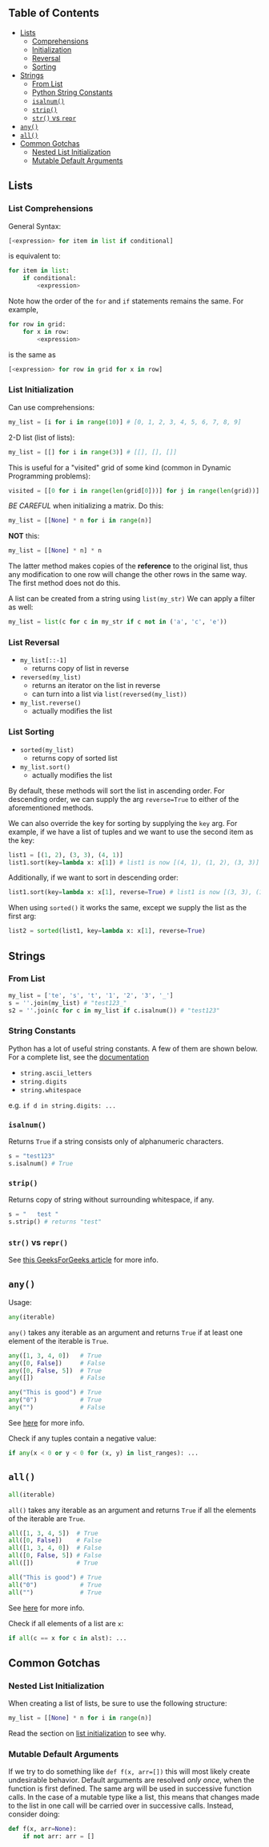 ## Table of Contents
- [Lists](#lists)
  - [Comprehensions](#list-comprehensions)
  - [Initialization](#list-initialization)
  - [Reversal](#list-reversal)
  - [Sorting](#list-sorting)
- [Strings](#strings)
  - [From List](#from-list)
  - [Python String Constants](#string-constants)
  - [`isalnum()`](#isalnum)
  - [`strip()`](#strip)
  - [`str()` vs `repr`](#str-vs-repr)
- [`any()`](#any)
- [`all()`](#all)
- [Common Gotchas](#common-gotchas)
  - [Nested List Initialization](#nested-list-initialization)
  - [Mutable Default Arguments](#mutable-default-arguments)

## Lists
### List Comprehensions
General Syntax:
```python
[<expression> for item in list if conditional]
```
is equivalent to:
```python
for item in list:
    if conditional:
        <expression>
```

Note how the order of the `for` and `if` statements remains the same.
For example, 
```python
for row in grid:
    for x in row:
        <expression>
```
is the same as
```python
[<expression> for row in grid for x in row]
```

### List Initialization
Can use comprehensions:
```python
my_list = [i for i in range(10)] # [0, 1, 2, 3, 4, 5, 6, 7, 8, 9]
```
2-D list (list of lists):
```python
my_list = [[] for i in range(3)] # [[], [], []]
```
This is useful for a "visited" grid of some kind (common in Dynamic Programming problems):
```python
visited = [[0 for i in range(len(grid[0]))] for j in range(len(grid))]
```
*BE CAREFUL* when initializing a matrix.
Do this:
```python
my_list = [[None] * n for i in range(n)]
```
**NOT** this:
```python
my_list = [[None] * n] * n
```
The latter method makes copies of the **reference** to the original list, thus any modification to one row will change the other rows in the same way. The first method does not do this.

A list can be created from a string using `list(my_str)`
We can apply a filter as well:
```python
my_list = list(c for c in my_str if c not in ('a', 'c', 'e'))
```

### List Reversal
 - `my_list[::-1]`
   - returns copy of list in reverse
 - `reversed(my_list)`
   - returns an iterator on the list in reverse
   - can turn into a list via `list(reversed(my_list))`
 - `my_list.reverse()`
   - actually modifies the list
 
### List Sorting
 - `sorted(my_list)`
   - returns copy of sorted list
 - `my_list.sort()`
   - actually modifies the list
   
 By default, these methods will sort the list in ascending order.
 For descending order, we can supply the arg `reverse=True` to either of the aforementioned methods.
 
 We can also override the key for sorting by supplying the `key` arg.
 For example, if we have a list of tuples and we want to use the second item as the key:
 ```python
 list1 = [(1, 2), (3, 3), (4, 1)] 
 list1.sort(key=lambda x: x[1]) # list1 is now [(4, 1), (1, 2), (3, 3)]
 ```
 Additionally, if we want to sort in descending order:
 ```python
 list1.sort(key=lambda x: x[1], reverse=True) # list1 is now [(3, 3), (1, 2), (4, 1)]
 ```
 
 When using `sorted()` it works the same, except we supply the list as the first arg:
 ```python
 list2 = sorted(list1, key=lambda x: x[1], reverse=True)
 ```
 
## Strings
### From List
```python
my_list = ['te', 's', 't', '1', '2', '3', '_']
s = ''.join(my_list) # "test123_"
s2 = ''.join(c for c in my_list if c.isalnum()) # "test123"
```

### String Constants
Python has a lot of useful string constants. A few of them are shown below.
For a complete list, see the [documentation](https://docs.python.org/3.7/library/string.html)
 - `string.ascii_letters`
 - `string.digits`
 - `string.whitespace`
 
 e.g. `if d in string.digits: ...`
 
### `isalnum()`
Returns `True` if a string consists only of alphanumeric characters.
```python
s = "test123"
s.isalnum() # True
```

### `strip()`
Returns copy of string without surrounding whitespace, if any.
```python
s = "   test "
s.strip() # returns "test"
```

### `str()` vs `repr()`
See [this GeeksForGeeks article](https://www.geeksforgeeks.org/str-vs-repr-in-python/) for more info.

## `any()`
Usage:
```python
any(iterable)
```
`any()` takes any iterable as an argument and returns `True` if at least one element of the iterable is `True`.

```python
any([1, 3, 4, 0])   # True
any([0, False])     # False
any([0, False, 5])  # True
any([])             # False

any("This is good") # True
any("0")            # True
any("")             # False
```

See [here](https://www.programiz.com/python-programming/methods/built-in/any) for more info.

Check if any tuples contain a negative value:
```python
if any(x < 0 or y < 0 for (x, y) in list_ranges): ...
```

## `all()`
```python
all(iterable)
```
`all()` takes any iterable as an argument and returns `True` if all the elements of the iterable are `True`.

```python
all([1, 3, 4, 5])  # True
all([0, False])    # False
all([1, 3, 4, 0])  # False
all([0, False, 5]) # False
all([])            # True

all("This is good") # True
all("0")            # True
all("")             # True
```

See [here](https://www.programiz.com/python-programming/methods/built-in/all) for more info.

Check if all elements of a list are `x`: 
```python
if all(c == x for c in alst): ...
```

## Common Gotchas
### Nested List Initialization
When creating a list of lists, be sure to use the following structure:
```python
my_list = [[None] * n for i in range(n)]
```
Read the section on [list initialization](#list-initialization) to see why.

### Mutable Default Arguments
If we try to do something like `def f(x, arr=[])` this will most likely create undesirable behavior.
Default arguments are resolved *only once*, when the function is first defined. The same arg will be used in successive function calls. In the case of a mutable type like a list, this means that changes made to the list in one call will be carried over in successive calls.
Instead, consider doing:
```python
def f(x, arr=None):
    if not arr: arr = []
```
